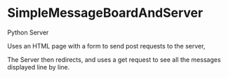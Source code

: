 # SimpleMessageBoardAndServer

Python Server

Uses an HTML page with a form to send post requests to the server,

The Server then redirects, and uses a get request to see all the messages displayed line by line.
